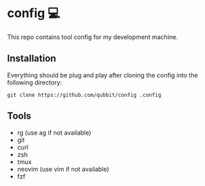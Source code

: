 config 💻
==========
This repo contains tool config for my development machine.

Installation
------------

Everything should be plug and play after cloning the config into the following directory:

```
git clone https://github.com/qubbit/config .config
```

Tools
-----
* rg (use ag if not available)
* git
* curl
* zsh
* tmux
* neovim (use vim if not available)
* fzf
